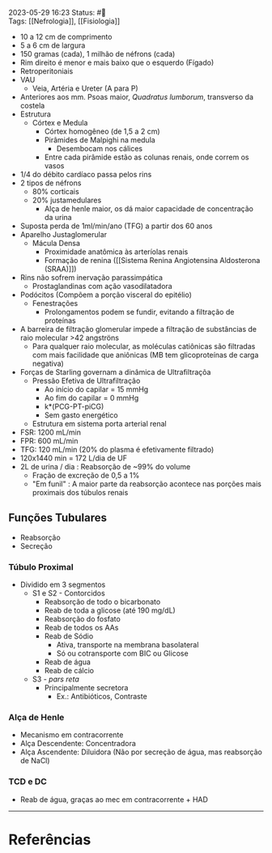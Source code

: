 2023-05-29 16:23
Status: #🌱  
Tags: [[Nefrologia]], [[Fisiologia]]
<br/>
- 10 a 12 cm de comprimento
- 5 a 6 cm de largura
- 150 gramas (cada), 1 milhão de néfrons (cada)
- Rim direito é menor e mais baixo que o esquerdo (Fígado)
- Retroperitoniais
- VAU
	- Veia, Artéria e Ureter (A para P)
- Anteriores aos mm. Psoas maior, _Quadratus lumborum_, transverso da costela
- Estrutura
	- Córtex e Medula
		- Córtex homogêneo (de 1,5 a 2 cm)
		- Pirâmides de Malpighi na medula
			- Desembocam nos cálices
		- Entre cada pirâmide estão as colunas renais, onde correm os vasos
- 1/4 do débito cardíaco passa pelos rins
- 2 tipos de néfrons
	- 80% corticais
	- 20% justamedulares
		- Alça de henle maior, os dá maior capacidade de concentração da urina
- Suposta perda de 1ml/min/ano (TFG) a partir dos 60 anos
- Aparelho Justaglomerular
	- Mácula Densa
		- Proximidade anatômica às arteríolas renais
		- Formação de renina ([[Sistema Renina Angiotensina Aldosterona (SRAA)]])
- Rins não sofrem inervação parassimpática
	- Prostaglandinas com ação vasodilatadora
- Podócitos (Compõem a porção visceral do epitélio)
	- Fenestrações
		- Prolongamentos podem se fundir, evitando a filtração de proteínas
- A barreira de filtração glomerular impede a filtração de substâncias de raio molecular >42 angströns
	- Para qualquer raio molecular, as moléculas catiônicas são filtradas com mais facilidade que aniônicas (MB tem glicoproteínas de carga negativa)
- Forças de Starling governam a dinâmica de Ultrafiltraçõa
	- Pressão Efetiva de Ultrafiltração
		- Ao início do capilar = 15 mmHg
		- Ao fim do capilar = 0 mmHg
		- k*(PCG-PT-piCG)
		- Sem gasto energético
	- Estrutura em sistema porta arterial renal
- FSR: 1200 mL/min
- FPR: 600 mL/min
- TFG: 120 mL/min (20% do plasma é efetivamente filtrado)
- 120x1440 min = 172 L/dia de UF
- 2L de urina / dia : Reabsorção de ~99% do volume
	- Fração de excreção de 0,5 a 1%
	- "Em funil" : A maior parte da reabsorção acontece nas porções mais proximais dos túbulos renais
## Funções Tubulares
- Reabsorção
- Secreção
### Túbulo Proximal
- Dividido em 3 segmentos
	- S1 e S2 - Contorcidos
		- Reabsorção de todo o bicarbonato
		- Reab de toda a glicose (até 190 mg/dL)
		- Reabsorção do fosfato
		- Reab de todos os AAs
		- Reab de Sódio
			- Ativa, transporte na membrana basolateral
			- Só ou cotransporte com BIC ou Glicose
		- Reab de água
		- Reab de cálcio
	- S3 - _pars reta_
		- Principalmente secretora
			- Ex.: Antibióticos, Contraste
### Alça de Henle
- Mecanismo em contracorrente
- Alça Descendente: Concentradora
- Alça Ascendente: Diluidora (Não por secreção de água, mas reabsorção de NaCl)
### TCD e DC
- Reab de água, graças ao mec em contracorrente + HAD
____
# Referências

